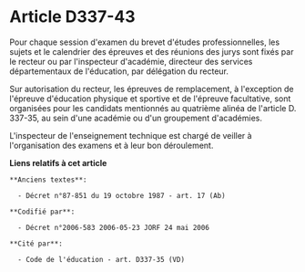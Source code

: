 # Article D337-43

Pour chaque session d'examen du brevet d'études professionnelles, les sujets et le calendrier des épreuves et des réunions
des jurys sont fixés par le recteur ou par l'inspecteur d'académie, directeur des services départementaux de l'éducation, par
délégation du recteur.

Sur autorisation du recteur, les épreuves de remplacement, à l'exception de l'épreuve d'éducation physique et sportive et de
l'épreuve facultative, sont organisées pour les candidats mentionnés au quatrième alinéa de l'article D. 337-35, au sein
d'une académie ou d'un groupement d'académies.

L'inspecteur de l'enseignement technique est chargé de veiller à l'organisation des examens et à leur bon déroulement.

**Liens relatifs à cet article**

	**Anciens textes**:

	  - Décret n°87-851 du 19 octobre 1987 - art. 17 (Ab)

	**Codifié par**:

	  - Décret n°2006-583 2006-05-23 JORF 24 mai 2006

	**Cité par**:

	  - Code de l'éducation - art. D337-35 (VD)
